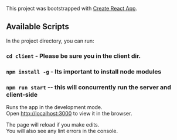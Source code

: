 This project was bootstrapped with [Create React App](https://github.com/facebook/create-react-app).

## Available Scripts

In the project directory, you can run:

### `cd client` - Please be sure you in the client dir.

### `npm install -g` - Its important to install node modules

### `npm run start` -- this will concurrently run the server and client-side

Runs the app in the development mode.<br />
Open [http://localhost:3000](http://localhost:3000) to view it in the browser.

The page will reload if you make edits.<br />
You will also see any lint errors in the console.





